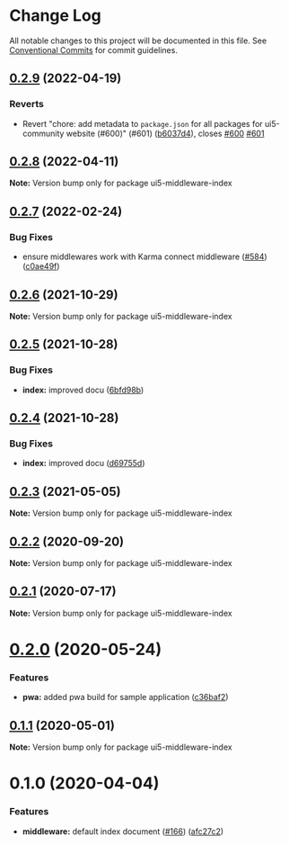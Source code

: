 # Change Log

All notable changes to this project will be documented in this file.
See [Conventional Commits](https://conventionalcommits.org) for commit guidelines.

## [0.2.9](https://github.com/ui5-community/ui5-ecosystem-showcase/compare/ui5-middleware-index@0.2.8...ui5-middleware-index@0.2.9) (2022-04-19)


### Reverts

* Revert "chore: add metadata to `package.json` for all packages for ui5-community website (#600)" (#601) ([b6037d4](https://github.com/ui5-community/ui5-ecosystem-showcase/commit/b6037d4d397275ad2d83e7f18415c45a878c76bf)), closes [#600](https://github.com/ui5-community/ui5-ecosystem-showcase/issues/600) [#601](https://github.com/ui5-community/ui5-ecosystem-showcase/issues/601)





## [0.2.8](https://github.com/ui5-community/ui5-ecosystem-showcase/compare/ui5-middleware-index@0.2.7...ui5-middleware-index@0.2.8) (2022-04-11)

**Note:** Version bump only for package ui5-middleware-index





## [0.2.7](https://github.com/ui5-community/ui5-ecosystem-showcase/compare/ui5-middleware-index@0.2.6...ui5-middleware-index@0.2.7) (2022-02-24)


### Bug Fixes

* ensure middlewares work with Karma connect middleware ([#584](https://github.com/ui5-community/ui5-ecosystem-showcase/issues/584)) ([c0ae49f](https://github.com/ui5-community/ui5-ecosystem-showcase/commit/c0ae49fbcf49c6f667c86bfca291beefe6b74f27))





## [0.2.6](https://github.com/ui5-community/ui5-ecosystem-showcase/compare/ui5-middleware-index@0.2.5...ui5-middleware-index@0.2.6) (2021-10-29)

**Note:** Version bump only for package ui5-middleware-index





## [0.2.5](https://github.com/ui5-community/ui5-ecosystem-showcase/compare/ui5-middleware-index@0.2.4...ui5-middleware-index@0.2.5) (2021-10-28)


### Bug Fixes

* **index:** improved docu ([6bfd98b](https://github.com/ui5-community/ui5-ecosystem-showcase/commit/6bfd98bd6cff10a9cc1a5f26d9933cd654216666))





## [0.2.4](https://github.com/ui5-community/ui5-ecosystem-showcase/compare/ui5-middleware-index@0.2.3...ui5-middleware-index@0.2.4) (2021-10-28)


### Bug Fixes

* **index:** improved docu ([d69755d](https://github.com/ui5-community/ui5-ecosystem-showcase/commit/d69755d36a5d1604e37bf71fa60bc9295ce639a1))





## [0.2.3](https://github.com/ui5-community/ui5-ecosystem-showcase/compare/ui5-middleware-index@0.2.2...ui5-middleware-index@0.2.3) (2021-05-05)

**Note:** Version bump only for package ui5-middleware-index





## [0.2.2](https://github.com/petermuessig/ui5-ecosystem-showcase/compare/ui5-middleware-index@0.2.1...ui5-middleware-index@0.2.2) (2020-09-20)

**Note:** Version bump only for package ui5-middleware-index





## [0.2.1](https://github.com/petermuessig/ui5-ecosystem-showcase/compare/ui5-middleware-index@0.2.0...ui5-middleware-index@0.2.1) (2020-07-17)

**Note:** Version bump only for package ui5-middleware-index





# [0.2.0](https://github.com/petermuessig/ui5-ecosystem-showcase/compare/ui5-middleware-index@0.1.1...ui5-middleware-index@0.2.0) (2020-05-24)


### Features

* **pwa:** added pwa build for sample application ([c36baf2](https://github.com/petermuessig/ui5-ecosystem-showcase/commit/c36baf24ed93e4e3634374c7ddcd426b8818876f))





## [0.1.1](https://github.com/petermuessig/ui5-ecosystem-showcase/compare/ui5-middleware-index@0.1.0...ui5-middleware-index@0.1.1) (2020-05-01)

**Note:** Version bump only for package ui5-middleware-index





# 0.1.0 (2020-04-04)


### Features

* **middleware:** default index document ([#166](https://github.com/petermuessig/ui5-ecosystem-showcase/issues/166)) ([afc27c2](https://github.com/petermuessig/ui5-ecosystem-showcase/commit/afc27c2d8793440b517bbd90803d75ebf10d33ce))
